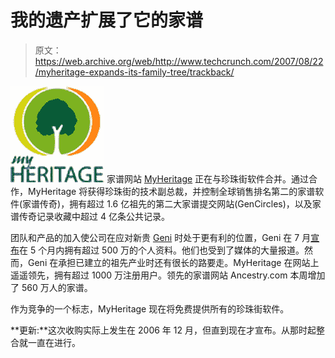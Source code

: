 # 我的遗产扩展了它的家谱

> 原文：<https://web.archive.org/web/http://www.techcrunch.com/2007/08/22/myheritage-expands-its-family-tree/trackback/>

[![myheritage.png](img/f93f583b442b3703c4fa9e971b03db0a.png)](https://web.archive.org/web/20100902163441/http://myheritage.com/) 家谱网站 [MyHeritage](https://web.archive.org/web/20100902163441/http://www.crunchbase.com/company/myheritage) 正在与珍珠街软件合并。通过合作，MyHeritage 将获得珍珠街的技术副总裁，并控制全球销售排名第二的家谱软件(家谱传奇)，拥有超过 1.6 亿祖先的第二大家谱提交网站(GenCircles)，以及家谱传奇记录收藏中超过 4 亿条公共记录。

团队和产品的加入使公司在应对新贵 [Geni](https://web.archive.org/web/20100902163441/http://www.crunchbase.com/company/geni) 时处于更有利的位置，Geni 在 7 月[宣布](https://web.archive.org/web/20100902163441/http://www.techcrunch.com/2007/07/02/geni-5-million-profiles-in-5-months/)在 5 个月内拥有超过 500 万的个人资料。他们也受到了媒体的大量报道。然而，Geni 在承担已建立的祖先产业时还有很长的路要走。MyHeritage 在网站上遥遥领先，拥有超过 1000 万注册用户。领先的家谱网站 Ancestry.com 本周增加了 560 万人的家谱。

作为竞争的一个标志，MyHeritage 现在将免费提供所有的珍珠街软件。

**更新:**这次收购实际上发生在 2006 年 12 月，但直到现在才宣布。从那时起整合就一直在进行。